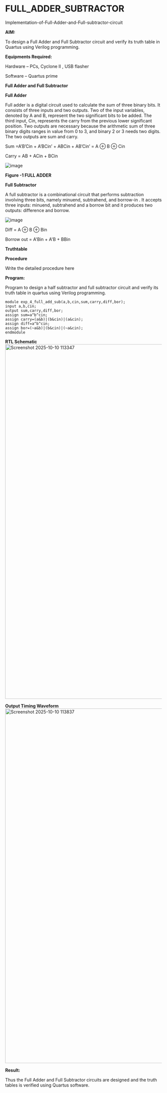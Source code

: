 # FULL_ADDER_SUBTRACTOR

Implementation-of-Full-Adder-and-Full-subtractor-circuit

**AIM:**

To design a Full Adder and Full Subtractor circuit and verify its truth table in Quartus using Verilog programming.

**Equipments Required:**

Hardware – PCs, Cyclone II , USB flasher

Software – Quartus prime

**Full Adder and Full Subtractor**

**Full Adder**

Full adder is a digital circuit used to calculate the sum of three binary bits. It consists of three inputs and two outputs. Two of the input variables, denoted by A and B, represent the two significant bits to be added. The third input, Cin, represents the carry from the previous lower significant position. Two outputs are necessary because the arithmetic sum of three binary digits ranges in value from 0 to 3, and binary 2 or 3 needs two digits. The two outputs are sum and carry.

Sum =A’B’Cin + A’BCin’ + ABCin + AB’Cin’ = A ⊕ B ⊕ Cin 

Carry = AB + ACin + BCin

![image](https://github.com/naavaneetha/FULL_ADDER_SUBTRACTOR/assets/154305477/0f30ba51-5ffb-4198-845f-18e054f675e7)

**Figure -1 FULL ADDER**

**Full Subtractor**

A full subtractor is a combinational circuit that performs subtraction involving three bits, namely minuend, subtrahend, and borrow-in . It accepts three inputs: minuend, subtrahend and a borrow bit and it produces two outputs: difference and borrow.

![image](https://github.com/naavaneetha/FULL_ADDER_SUBTRACTOR/assets/154305477/02b24f51-ab51-4304-9ad6-7b81ffc1ead5)

Diff = A ⊕ B ⊕ Bin 

Borrow out = A'Bin + A'B + BBin

**Truthtable**

**Procedure**

Write the detailed procedure here

**Program:**

Program to design a half subtractor and full subtractor circuit and verify its truth table in quartus using Verilog programming. 
```
module exp_4_full_add_sub(a,b,cin,sum,carry,diff,bor);
input a,b,cin;
output sum,carry,diff,bor;
assign sum=a^b^cin;
assign carry=(a&b)|(b&cin)|(a&cin);
assign diff=a^b^cin;
assign bor=(~a&b)|(b&cin)|(~a&cin);
endmodule
```

**RTL Schematic**
<img width="1920" height="1140" alt="Screenshot 2025-10-10 113347" src="https://github.com/user-attachments/assets/d0a450a0-3b16-4269-b6ae-b223582171fb" />


**Output Timing Waveform**
<img width="1920" height="1140" alt="Screenshot 2025-10-10 113837" src="https://github.com/user-attachments/assets/22fe132e-72bb-4313-a359-7a44a6127c81" />

**Result:**

Thus the Full Adder and Full Subtractor circuits are designed and the truth tables is verified using Quartus software.



